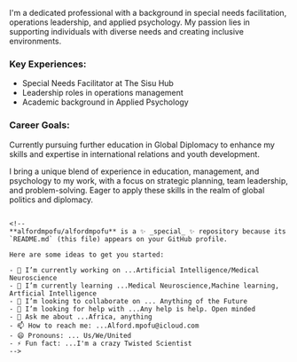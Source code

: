 I'm a dedicated professional with a background in special needs facilitation, operations leadership, and applied psychology. My passion lies in supporting individuals with diverse needs and creating inclusive environments.

### Key Experiences:
- Special Needs Facilitator at The Sisu Hub
- Leadership roles in operations management
- Academic background in Applied Psychology

### Career Goals:
Currently pursuing further education in Global Diplomacy to enhance my skills and expertise in international relations and youth development.

I bring a unique blend of experience in education, management, and psychology to my work, with a focus on strategic planning, team leadership, and problem-solving. Eager to apply these skills in the realm of global politics and diplomacy.
```

<!--
**alfordmpofu/alfordmpofu** is a ✨ _special_ ✨ repository because its `README.md` (this file) appears on your GitHub profile.

Here are some ideas to get you started:

- 🔭 I’m currently working on ...Artificial Intelligence/Medical Neuroscience 
- 🌱 I’m currently learning ...Medical Neuroscience,Machine learning, Artficial Intelligence 
- 👯 I’m looking to collaborate on ... Anything of the Future 
- 🤔 I’m looking for help with ...Any help is help. Open minded 
- 💬 Ask me about ...Africa, anything 
- 📫 How to reach me: ...Alford.mpofu@icloud.com
- 😄 Pronouns: ... Us/We/United
- ⚡ Fun fact: ...I'm a crazy Twisted Scientist 
-->
